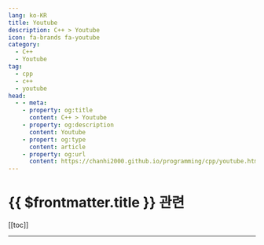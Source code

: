 ```yaml
---
lang: ko-KR
title: Youtube
description: C++ > Youtube
icon: fa-brands fa-youtube
category:
  - C++ 
  - Youtube
tag: 
  - cpp
  - c++
  - youtube
head: 
  - - meta:
    - property: og:title
      content: C++ > Youtube
    - property: og:description
      content: Youtube
    - propert: og:type
      content: article
    - property: og:url
      content: https://chanhi2000.github.io/programming/cpp/youtube.html
---
```


# {{ $frontmatter.title }} 관련

[[toc]]

---

<MyYouTubeItems jsonName="yu-CppCon" /><!-- CppCon -->
<MyYouTubeItems jsonName="yu-cppweekly" /><!-- C++ Weekly With Jason Turner -->
<MyYouTubeItems jsonName="yu-Goodgis" /><!-- Goodgis -->
<MyYouTubeItems jsonName="yu-code_report" /><!-- code_report -->
<MyYouTubeItems jsonName="yu-DavesGarage" /><!-- Dave's Garage -->
<MyYouTubeItems jsonName="yu-LowLevelLearning" /><!-- Low Level Learning -->
<MyYouTubeItems jsonName="yu-nathanbaggs" /><!-- Nathan Baggs -->
<MyYouTubeItems jsonName="yu-AssortRockGameAcademy" /><!-- 어소트락 게임아카데미 -->
<MyYouTubeItems jsonName="yu-TheCherno" /><!-- The Cherno -->
<MyYouTubeItems jsonName="yu-javidx9" /><!-- javidx9 -->
<MyYouTubeItems jsonName="yu-LaurieWired" /><!-- LaurieWired -->
<MyYouTubeItems jsonName="yu-kodejun" /><!-- KodeJUN -->
<MyYouTubeItems jsonName="yu-CppOnline" /><!-- C++Online -->
<MyYouTubeItems jsonName="yu-BoostCon" /><!-- CppNow -->
<MyYouTubeItems jsonName="yu-KeaSigmaDelta" /><!-- Kea Sigma Delta -->
<MyYouTubeItems jsonName="yu-TheBuilder" /><!-- The Builder -->
<MyYouTubeItems jsonName="yu-cpponsea2834" /><!-- cpponsea -->
<MyYouTubeItems jsonName="yu-blackedoutk" /><!-- blackedout01 -->

<TagLinks />